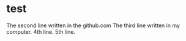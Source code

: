 # test
The second line written in the github.com
The third line written in my computer.
4th line.
5th line.  
